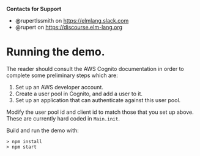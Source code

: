 **Contacts for Support**
- @rupertlssmith on https://elmlang.slack.com
- @rupert on https://discourse.elm-lang.org

# Running the demo.

The reader should consult the AWS Cognito documentation in order to complete some preliminary steps which are:

1. Set up an AWS developer account.
2. Create a user pool in Cognito, and add a user to it.
3. Set up an application that can authenticate against this user pool.

Modify the user pool id and client id to match those that you set up above. These
are currently hard coded in `Main.init`.

Build and run the demo with:

    > npm install
    > npm start
